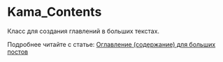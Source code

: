 # Kama_Contents

Класс для создания главлений в больших текстах.

Подробнее читайте с статье: [Оглавление (содержание) для больших постов](https://wp-kama.ru/id_1513/kak-byistro-sozdat-soderzhanie-dlya-bolshih-postov.html)

